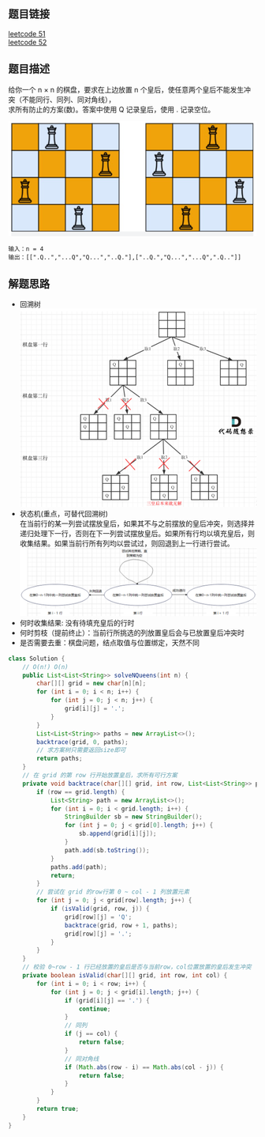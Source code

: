 ## 题目链接

[leetcode 51](https://leetcode.cn/problems/n-queens/)  
[leetcode 52](https://leetcode.cn/problems/n-queens-ii/)

## 题目描述

给你一个 n × n 的棋盘，要求在上边放置 n 个皇后，使任意两个皇后不能发生冲突（不能同行、同列、同对角线），  
求所有防止的方案(数)。答案中使用 Q 记录皇后，使用 . 记录空位。

![](https://github.com/RossVermouth/algorithm/blob/main/%E9%99%84%E4%BB%B6/N%E7%9A%87%E5%90%8E.png)
```html
输入：n = 4
输出：[[".Q..","...Q","Q...","..Q."],["..Q.","Q...","...Q",".Q.."]]
```

## 解题思路  
- 回溯树  
![](https://github.com/RossVermouth/algorithm/blob/main/%E9%99%84%E4%BB%B6/%E7%9A%87%E5%90%8E%E5%9B%9E%E6%BA%AF%E6%A0%91.png)
- 状态机(重点，可替代回溯树)  
在当前行的某一列尝试摆放皇后，如果其不与之前摆放的皇后冲突，则选择并递归处理下一行，否则在下一列尝试摆放皇后。如果所有行均以填充皇后，则收集结果。如果当前行所有列均以尝试过，则回退到上一行进行尝试。
![](https://github.com/RossVermouth/algorithm/blob/main/%E9%99%84%E4%BB%B6/N%E7%9A%87%E5%90%8E%E7%8A%B6%E6%80%81%E6%9C%BA.png)
- 何时收集结果: 没有待填充皇后的行时
- 何时剪枝（提前终止）：当前行所挑选的列放置皇后会与已放置皇后冲突时
- 是否需要去重：棋盘问题，结点取值与位置绑定，天然不同

```JAVA
class Solution {
    // O(n!) O(n)
    public List<List<String>> solveNQueens(int n) {
        char[][] grid = new char[n][n];
        for (int i = 0; i < n; i++) {
            for (int j = 0; j < n; j++) {
                grid[i][j] = '.';
            }
        }
        List<List<String>> paths = new ArrayList<>();
        backtrace(grid, 0, paths);
        // 求方案树只需要返回size即可
        return paths;
    }
    // 在 grid 的第 row 行开始放置皇后，求所有可行方案
    private void backtrace(char[][] grid, int row, List<List<String>> paths) {
        if (row == grid.length) {
            List<String> path = new ArrayList<>();
            for (int i = 0; i < grid.length; i++) {
                StringBuilder sb = new StringBuilder();
                for (int j = 0; j < grid[0].length; j++) {
                    sb.append(grid[i][j]);
                }
                path.add(sb.toString());
            }
            paths.add(path);
            return;
        }
        // 尝试在 grid 的row行第 0 ~ col - 1 列放置元素
        for (int j = 0; j < grid[row].length; j++) {
            if (isValid(grid, row, j)) {
                grid[row][j] = 'Q';
                backtrace(grid, row + 1, paths);
                grid[row][j] = '.';
            }
        }
    }
    // 校验 0~row - 1 行已经放置的皇后是否与当前row，col位置放置的皇后发生冲突
    private boolean isValid(char[][] grid, int row, int col) {
        for (int i = 0; i < row; i++) {
            for (int j = 0; j < grid[i].length; j++) {
                if (grid[i][j] == '.') {
                    continue;
                }
                // 同列
                if (j == col) {
                    return false;
                }
                // 同对角线
                if (Math.abs(row - i) == Math.abs(col - j)) {
                    return false;
                }
            }
        }
        return true;
    }
}
```



